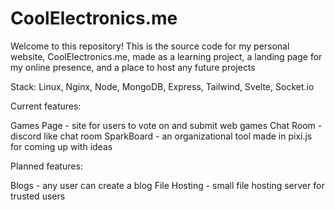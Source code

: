 # CoolElectronics.me

Welcome to this repository! This is the source code for my personal website, CoolElectronics.me, made as a learning project, a landing page for my online presence, and a place to host any future projects

Stack: Linux, Nginx, Node, MongoDB, Express, Tailwind, Svelte, Socket.io

Current features:

Games Page - site for users to vote on and submit web games
Chat Room - discord like chat room
SparkBoard - an organizational tool made in pixi.js for coming up with ideas

Planned features:

Blogs - any user can create a blog
File Hosting - small file hosting server for trusted users
